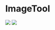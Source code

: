 # ImageTool

<img src="https://img.shields.io/badge/-Oracle-F80000?style=for-the-badge&logo=Oracle&logoColor=white">
<img src="https://img.shields.io/badge/html-E34F26?style=for-the-badge&logo=html&logoColor=white">
